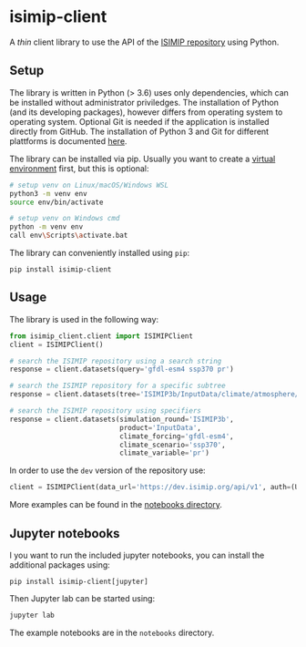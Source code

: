 isimip-client
=============

A *thin* client library to use the API of the [ISIMIP repository](https://data.isimip.org) using Python.

Setup
-----

The library is written in Python (> 3.6) uses only dependencies, which can be installed without administrator priviledges. The installation of Python (and its developing packages), however differs from operating system to operating system. Optional Git is needed if the application is installed directly from GitHub. The installation of Python 3 and Git for different plattforms is documented [here](https://github.com/ISI-MIP/isimip-utils/blob/master/docs/prerequisites.md).

The library can be installed via pip. Usually you want to create a [virtual environment](https://docs.python.org/3/library/venv.html) first, but this is optional:

```bash
# setup venv on Linux/macOS/Windows WSL
python3 -m venv env
source env/bin/activate

# setup venv on Windows cmd
python -m venv env
call env\Scripts\activate.bat
```

The library can conveniently installed using `pip`:

```
pip install isimip-client
```

Usage
-----

The library is used in the following way:

```python
from isimip_client.client import ISIMIPClient
client = ISIMIPClient()

# search the ISIMIP repository using a search string
response = client.datasets(query='gfdl-esm4 ssp370 pr')

# search the ISIMIP repository for a specific subtree
response = client.datasets(tree='ISIMIP3b/InputData/climate/atmosphere/global/daily/ssp370/gfdl-esm4/r1i1p1f1/w5e5/pr')

# search the ISIMIP repository using specifiers
response = client.datasets(simulation_round='ISIMIP3b',
                           product='InputData',
                           climate_forcing='gfdl-esm4',
                           climate_scenario='ssp370',
                           climate_variable='pr')
```

In order to use the `dev` version of the repository use:

```python
client = ISIMIPClient(data_url='https://dev.isimip.org/api/v1', auth=(USER, PASS))
```

More examples can be found in the [notebooks directory](/notebooks).


Jupyter notebooks
-----------------

I you want to run the included jupyter notebooks, you can install the additional packages using:

```
pip install isimip-client[jupyter]
```

Then Jupyter lab can be started using:

```bash
jupyter lab
```

The example notebooks are in the `notebooks` directory.
